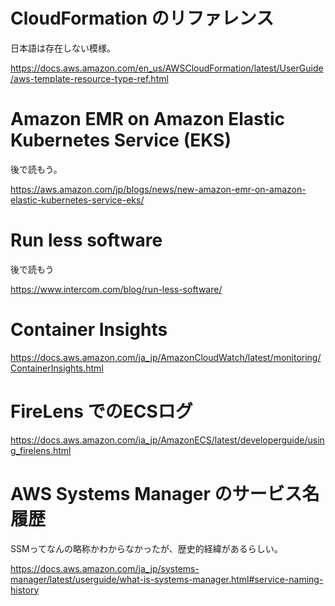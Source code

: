 




# CloudFormation のリファレンス


日本語は存在しない模様。

https://docs.aws.amazon.com/en_us/AWSCloudFormation/latest/UserGuide/aws-template-resource-type-ref.html



# Amazon EMR on Amazon Elastic Kubernetes Service (EKS)

後で読もう。

https://aws.amazon.com/jp/blogs/news/new-amazon-emr-on-amazon-elastic-kubernetes-service-eks/


# Run less software

後で読もう

https://www.intercom.com/blog/run-less-software/




# Container Insights



https://docs.aws.amazon.com/ja_jp/AmazonCloudWatch/latest/monitoring/ContainerInsights.html


# FireLens でのECSログ

https://docs.aws.amazon.com/ja_jp/AmazonECS/latest/developerguide/using_firelens.html



# AWS Systems Manager のサービス名履歴


SSMってなんの略称かわからなかったが、歴史的経緯があるらしい。


https://docs.aws.amazon.com/ja_jp/systems-manager/latest/userguide/what-is-systems-manager.html#service-naming-history

